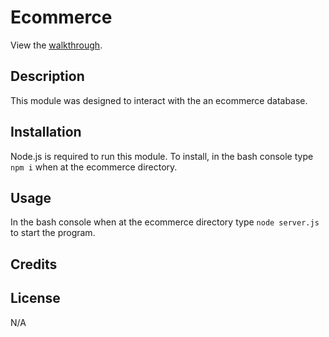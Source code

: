 # Ecommerce

View the [walkthrough](https://drive.google.com/file/d/1uL349DfNQty-OSPosY3oj1zH3cZ99OQh/view?usp=sharing).


## Description

 This module was designed to interact with the an ecommerce database.

## Installation

Node.js is required to run this module.  To install, in the bash console type `npm i` when at the ecommerce directory.

## Usage

In the bash console when at the ecommerce directory type `node server.js` to start the program.

## Credits


## License
N/A
